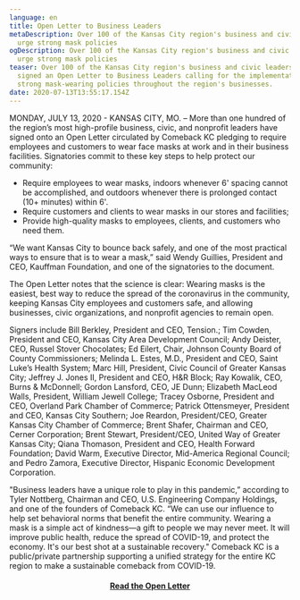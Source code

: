 ```yaml
---
language: en
title: Open Letter to Business Leaders
metaDescription: Over 100 of the Kansas City region's business and civic leaders
  urge strong mask policies
ogDescription: Over 100 of the Kansas City region's business and civic leaders
  urge strong mask policies
teaser: Over 100 of the Kansas City region's business and civic leaders have
  signed an Open Letter to Business Leaders calling for the implementation of
  strong mask-wearing policies throughout the region's businesses.
date: 2020-07-13T13:55:17.154Z
---
```

MONDAY, JULY 13, 2020 - KANSAS CITY, MO. – More than one hundred of the region’s most high-profile business, civic, and nonprofit leaders have signed onto an Open Letter circulated by Comeback KC pledging to require employees and customers to wear face masks at work and in their business facilities. Signatories commit to these key steps to help protect our community: 

* Require employees to wear masks, indoors whenever 6' spacing cannot be accomplished, and outdoors whenever there is prolonged contact (10+ minutes) within 6'.
* Require customers and clients to wear masks in our stores and facilities;
* Provide high-quality masks to employees, clients, and customers who need them.

“We want Kansas City to bounce back safely, and one of the most practical ways to ensure that is to wear a mask,” said Wendy Guillies, President and CEO, Kauffman Foundation, and one of the signatories to the document.

The Open Letter notes that the science is clear:  Wearing masks is the easiest, best way to reduce the spread of the coronavirus in the community, keeping Kansas City employees and customers safe, and allowing businesses, civic organizations, and nonprofit agencies to remain open.

Signers include Bill Berkley, President and CEO, Tension.; Tim Cowden, President and CEO, Kansas City Area Development Council; Andy Deister, CEO, Russel Stover Chocolates; Ed Eilert, Chair, Johnson County Board of County Commissioners; Melinda L. Estes, M.D., President and CEO, Saint Luke’s Health System; Marc Hill, President, Civic Council of Greater Kansas City; Jeffrey J. Jones II, President and CEO, H&R Block; Ray Kowalik, CEO, Burns & McDonnell; Gordon Lansford, CEO, JE Dunn; Elizabeth MacLeod Walls, President, William Jewell College; Tracey Osborne, President and CEO, Overland Park Chamber of Commerce; Patrick Ottensmeyer, President and CEO, Kansas City Southern; Joe Reardon, President/CEO, Greater Kansas City Chamber of Commerce; Brent Shafer, Chairman and CEO, Cerner Corporation; Brent Stewart, President/CEO, United Way of Greater Kansas City; Qiana Thomason, President and CEO, Health Forward Foundation; David Warm, Executive Director, Mid-America Regional Council; and Pedro Zamora, Executive Director, Hispanic Economic Development Corporation. 

"Business leaders have a unique role to play in this pandemic,” according to Tyler Nottberg, Chairman and CEO, U.S. Engineering Company Holdings, and one of the founders of Comeback KC. “We can use our influence to help set behavioral norms that benefit the entire community. Wearing a mask is a simple act of kindness—a gift to people we may never meet. It will improve public health, reduce the spread of COVID-19, and protect the economy. It's our best shot at a sustainable recovery." Comeback KC is a public/private partnership supporting a unified strategy for the entire KC region to make a sustainable comeback from COVID-19.

<center>

#### [Read the Open Letter](https://www.comebackkc.com/open-letter-mask-wearing/)

</center>